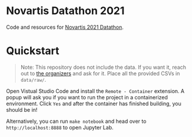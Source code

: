# Novartis Datathon 2021

Code and resources for [Novartis 2021 Datathon](https://godatathon.com/).

# Quickstart

> Note: This repository does not include the data. If you want it, reach out to [the organizers](https://godatathon.com/) and ask for it. Place all the provided CSVs in `data/raw/`.

Open Vistual Studio Code and install the `Remote - Container` extension. A popup will ask you if you want to run the project in a containerized environment. Click `Yes` and after the container has finished building, you should be in!

Alternatively, you can run `make notebook` and head over to `http://localhost:8888` to open Jupyter Lab.
